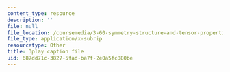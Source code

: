 ```yaml
---
content_type: resource
description: ''
file: null
file_location: /coursemedia/3-60-symmetry-structure-and-tensor-properties-of-materials-fall-2005/687dd71c38275fadba7f2e0a5fc880be_aWdqvyhzzIY.vtt
file_type: application/x-subrip
resourcetype: Other
title: 3play caption file
uid: 687dd71c-3827-5fad-ba7f-2e0a5fc880be
---
```

